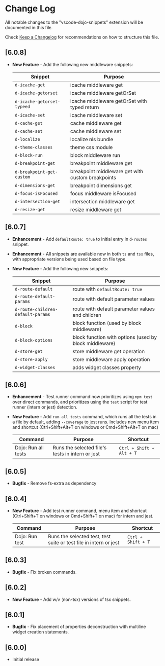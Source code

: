 # Change Log

All notable changes to the "vscode-dojo-snippets" extension will be documented in this file.

Check [Keep a Changelog](http://keepachangelog.com/) for recommendations on how to structure this file.

## [6.0.8]

- **New Feature** - Add the following new middleware snippets:
  
  | Snippet                           | Purpose                                                      |
  | --------------------------------- | ------------------------------------------------------------ |
  | `d-icache-get`                    | icache middleware get                                        |
  | `d-icache-getorset`               | icache middleware getOrSet                                   |
  | `d-icache-getorset-typeed`        | icache middleware getOrSet with typed return                 |
  | `d-icache-set`                    | icache middleware set                                        |
  | `d-cache-get`                     | cache middleware get                                         |
  | `d-cache-set`                     | cache middleware set                                         |
  | `d-localize`                      | localize nls bundle                                          |
  | `d-theme-classes`                 | theme css module                                             |
  | `d-block-run`                     | block middleware run                                         |
  | `d-breakpoint-get`                | breakpoint middleware get                                    |
  | `d-breakpoint-get-custom`         | breakpoint middleware get with custom breakpoints            |
  | `d-dimensions-get`                | breakpoint dimensions get                                    |
  | `d-focus-isFocused`               | focus middleware isFocused                                   |
  | `d-intersection-get`              | intersection middleware get                                  |
  | `d-resize-get`                    | resize middleware get                                        |

## [6.0.7]

- **Enhancement** - Add `defaultRoute: true` to initial entry in `d-routes` snippet.
- **Enhancement** - All snippets are available now in both `ts` and `tsx` files, with appropriate versions being used based on file type.
- **New Feature** - Add the following new snippets:
  
  | Snippet                           | Purpose                                                      |
  | --------------------------------- | ------------------------------------------------------------ |
  | `d-route-default`                 | route with `defaultRoute: true`                              |
  | `d-route-default-params`          | route with default parameter values                          |
  | `d-route-children-default-params` | route with default parameter values and children             |
  | `d-block`                         | block function (used by block middleware)                    |
  | `d-block-options`                 | block function with options (used by block middleware)       |
  | `d-store-get`                     | store middleware get operation                               |
  | `d-store-apply`                   | store middleware apply operation                             |
  | `d-widget-classes`                | adds widget classes property                                 |

## [6.0.6]

- **Enhancement** - Test runner command now prioritizes using `npm test` over direct commands, and prioritizes using the `test` script for test runner (intern or jest) detection.
- **New Feature** - Add `run all tests` command, which runs all the tests in a file by default, adding `--coverage` to jest runs. Includes new menu item and shortcut (Ctrl+Shift+Alt+T on windows or Cmd+Shift+Alt+T on mac)
  
  

  | Command                              | Purpose                                                           | Shortcut                 |
  | -------------------------------------| ----------------------------------------------------------------- | ------------------------ |
  | Dojo: Run all tests                  | Runs the selected file's tests in intern or jest                  | `Ctrl + Shift + Alt + T` |

## [6.0.5]

- **Bugfix** - Remove fs-extra as dependency

## [6.0.4]

- **New Feature** - Add test runner command, menu item and shortcut (Ctrl+Shift+T on windows or Cmd+Shift+T on mac) for intern and jest.

  | Command                              | Purpose                                                           | Shortcut           |
  | -------------------------------------| ----------------------------------------------------------------- | ------------------ |
  | Dojo: Run test                       | Runs the selected test, test suite or test file in intern or jest | `Ctrl + Shift + T` |

## [6.0.3]

- **Bugfix** - Fix broken commands.

## [6.0.2]

- **New Feature** - Add w/v (non-tsx) versions of tsx snippets.

## [6.0.1]

- **Bugfix** - Fix placement of properties deconstruction with multiline widget creation statements.

## [6.0.0]

- Initial release

